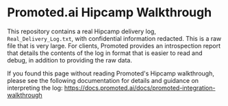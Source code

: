 # Promoted.ai Hipcamp Walkthrough

This repository contains a real Hipcamp delivery log, `Real_Delivery_Log.txt`, with confidential information redacted. This is a raw file that is very large. 
For clients, Promoted provides an introspection report that details the contents of the log in format that is easier to read and debug, in addition to providing the raw data.

If you found this page without reading Promoted's Hipcamp walkthrough, please see the following documentation for details and guidance on interpreting the log: https://docs.promoted.ai/docs/promoted-integration-walkthrough
